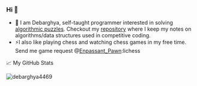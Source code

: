 ### Hi 👋

- 🔭 I am Debarghya, self-taught programmer interested in solving [algorithmic puzzles](https://www.stopstalk.com/user/profile/Debarghya). Checkout my [repository](https://github.com/DEBARGHYA4469/algorithm-lib/) where I keep my notes on algorithms/data structures used in competitive coding. 
- ⚡I also like playing chess and watching chess games in my free time. Send me game request @[Enpassant_Pawn](https://lichess.org/@/Enpassant_Pawn):lichess

📈 My GitHub Stats

<img src="https://github-readme-stats.vercel.app/api?username=debarghya4469&show_icons=true&theme=gotham" alt="debarghya4469" />
